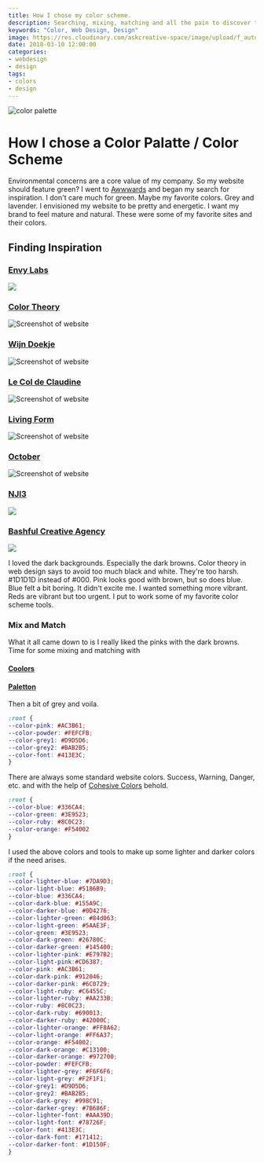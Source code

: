 ```yaml
---
title: How I chose my color scheme.
description: Searching, mixing, matching and all the pain to discover the askcreative color palette.
keywords: "Color, Web Design, Design"
image: https://res.cloudinary.com/askcreative-space/image/upload/f_auto,q_auto,w_193/v1525380894/Optimized-colorpalette_hjr9a5.jpg
date: 2018-03-10 12:00:00
categories:
- webdesign
- design
tags:
- colors
- design
---
```

![color palette](https://res.cloudinary.com/askcreative-space/image/upload/f_auto,q_auto/v1520607421/webpostpallette_t3hzxj.png)
# How I chose a Color Palatte / Color Scheme

Environmental concerns are a core value of my company. So my website should feature green? I went to [Awwwards](https://www.awwwards.com) and began my search for inspiration. I don't care much for green. Maybe my favorite colors. Grey and lavender. I envisioned my website to be pretty and energetic. I want my brand to feel mature and natural. These were some of my favorite sites and their colors.  

## Finding Inspiration

### [Envy Labs](https://envylabs.com)
![](https://res.cloudinary.com/askcreative-space/image/upload/f_auto,q_auto/v1524385718/envy_zwi3hg.png)

### [Color Theory](http://www.colortheory.ca)
![Screenshot of website](https://res.cloudinary.com/askcreative-space/image/upload/c_scale,f_auto,q_auto,w_850/v1520607429/Screenshot-2018-3-9_Color_Theory_gltixa.jpg)
 
### [Wijn Doekje](http://www.wijndoekje.nl)
![Screenshot of website](https://res.cloudinary.com/askcreative-space/image/upload/c_scale,f_auto,q_auto,w_850/v1520607467/Screenshot-2018-3-9_Wijndoekje_-_Voor_een_lach_zonder_wijnaanslag_clseiq.png)

### [Le Col de Claudine](http://www.lecoldeclaudine.com/fr)
![Screenshot of website](https://res.cloudinary.com/askcreative-space/image/upload/c_scale,f_auto,q_auto,w_850/v1520607455/Screenshot-2018-3-9_Le_Col_de_Claudine_-_Home_qhxpj1.jpg)

### [Living Form](http://living-form.com)
![Screenshot of website](https://res.cloudinary.com/askcreative-space/image/upload/c_scale,f_auto,q_auto,w_850/v1520607448/Screenshot-2018-3-9_Home_Living_Form_sgsj2c.png)

### [October](https://oct.co/essays)
![Screenshot of website](https://res.cloudinary.com/askcreative-space/image/upload/c_scale,f_auto,q_auto,w_850/v1520607440/Screenshot-2018-3-9_Essays_on_Beer_qu0w9s.jpg)
 
### [NJI3](https://nji3.com/ivana-pi)
![](https://res.cloudinary.com/askcreative-space/image/upload/f_auto,q_auto/v1524385713/nji3_psosst.png)
  
### [Bashful Creative Agency](http://bashful.com/au)
![](https://res.cloudinary.com/askcreative-space/image/upload/f_auto,q_auto/v1524385708/bashful_riakvu.png)
  
I loved the dark backgrounds. Especially the dark browns. Color theory in web design says to avoid too much black and white. They're too harsh. #1D1D1D instead of #000. Pink looks good with brown, but so does blue. Blue felt a bit boring. It didn't excite me. I wanted something more vibrant. Reds are vibrant but too urgent. I put to work some of my favorite color scheme tools.

### Mix and Match

What it all came down to is I really liked the pinks with the dark browns. Time for some mixing and matching with

#### [Coolors](https://coolors.co)

#### [Paletton](http://paletton.com)

Then a bit of grey and voila.

```css
:root {
--color-pink: #AC3B61;
--color-powder: #FEFCFB;
--color-grey1: #D9D5D6;
--color-grey2: #BAB2B5;
--color-font: #413E3C;
}
```

There are always some standard website colors. Success, Warning, Danger, etc. and with the help of [Cohesive Colors](http://javier.xyz/cohesive-colors/) behold.

```css
:root {
--color-blue: #336CA4;
--color-green: #3E9523;
--color-ruby: #8C0C23;
--color-orange: #F54002
}
```

I used the above colors and tools to make up some lighter and darker colors if the need arises.

```css
:root {
--color-lighter-blue: #7DA9D3;
--color-light-blue: #5186B9;
--color-blue: #336CA4;
--color-dark-blue: #155A9C;
--color-darker-blue: #0D4276;
--color-lighter-green: #84d063;
--color-light-green: #5AAE3F;
--color-green: #3E9523;
--color-dark-green: #26780C;
--color-darker-green: #145400;
--color-lighter-pink: #E797B2;
--color-light-pink:#CD6387;
--color-pink: #AC3B61;
--color-dark-pink: #912046;
--color-darker-pink: #6C0729;
--color-light-ruby: #C6455C;
--color-lighter-ruby: #AA233B;
--color-ruby: #8C0C23;
--color-dark-ruby: #690013;
--color-darker-ruby: #42000C;
--color-lighter-orange: #FF8A62;
--color-light-orange: #FF6A37;
--color-orange: #F54002;
--color-dark-orange: #C13100;
--color-darker-orange: #972700;
--color-powder: #FEFCFB;
--color-lighter-grey: #F6F6F6;  
--color-light-grey: #F2F1F1;  
--color-grey1: #D9D5D6;  
--color-grey2: #BAB2B5;  
--color-dark-grey: #998C91;  
--color-darker-grey: #7B686F;  
--color-lighter-font: #AAA39D;  
--color-light-font: #78726F;  
--color-font: #413E3C;  
--color-dark-font: #171412;  
--color-darker-font: #1D150F;  
}
```